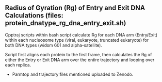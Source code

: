 **Radius of Gyration (Rg) of Entry and Exit DNA Calculations (files: protein_dnatype_rg_dna_entry_exit.sh)**
-

Cpptraj scripts within bash script calculate Rg for each DNA arm (Entry/Exit) within each nucleosome type (viral, eukaryote, truncated eukaryote) for both DNA types (widom 601 and alpha-satellite). 

Script first aligns each protein to the first frame, then calculates the Rg of either the Entry or Exit DNA arm over the entire trajectory and looping over each replica.

- Parmtop and trajectory files mentioned uploaded to Zenodo.
